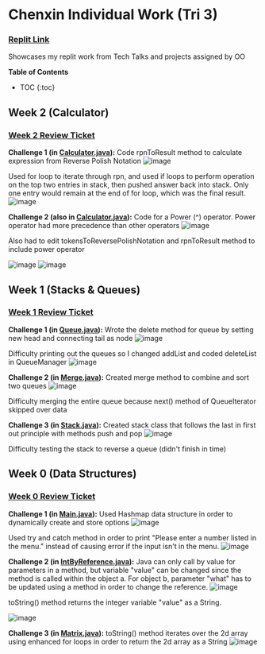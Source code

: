 # Chenxin Individual Work (Tri 3)

### [Replit Link](https://replit.com/@chenxinNi/Chenxin-Individual-Tri-3#Main.java)
Showcases my replit work from Tech Talks and projects assigned by OO

**Table of Contents**
* TOC
{:toc}

## Week 2 (Calculator)
### [Week 2 Review Ticket](https://github.com/dsblack0/stickers_for_charity/issues/31)
**Challenge 1 (in [Calculator.java](https://github.com/chenxin-chex/Chenxin-Individual-Tri-3/blob/main/Calculator.java)):** Code rpnToResult method to calculate expression from Reverse Polish Notation
![image](https://user-images.githubusercontent.com/55467785/159758977-cc09ea7e-4cae-46d9-b3b2-93063a072ec1.png)

Used for loop to iterate through rpn, and used if loops to perform operation on the top two entries in stack, then pushed answer back into stack. Only one entry would remain at the end of for loop, which was the final result.
![image](https://user-images.githubusercontent.com/55467785/159759356-a550a504-c3e9-4ed0-8c1c-c1b97b153ccc.png)

**Challenge 2 (also in [Calculator.java](https://github.com/chenxin-chex/Chenxin-Individual-Tri-3/blob/main/Calculator.java)):** Code for a Power (^) operator. Power operator had more precedence than other operators
![image](https://user-images.githubusercontent.com/55467785/159759616-504784fc-7ea4-4c40-ba7a-708fc45f1306.png)

Also had to edit tokensToReversePolishNotation and rpnToResult method to include power operator

![image](https://user-images.githubusercontent.com/55467785/159759889-1a74d637-7a70-46bd-a140-8d885de48e4b.png)
![image](https://user-images.githubusercontent.com/55467785/159759966-f5134614-72aa-479f-9654-83d4014e9848.png)



## Week 1 (Stacks & Queues)
### [Week 1 Review Ticket](https://github.com/dsblack0/stickers_for_charity/issues/25)
**Challenge 1 (in [Queue.java](https://github.com/chenxin-chex/Chenxin-Individual-Tri-3/blob/main/Queue.java)):** Wrote the delete method for queue by setting new head and connecting tail as node
![image](https://user-images.githubusercontent.com/55467785/159210357-d386662c-11a0-422a-8350-f6254b351abb.png)

Difficulty printing out the queues so I changed addList and coded deleteList in QueueManager
![image](https://user-images.githubusercontent.com/55467785/159210432-d663ba19-99bf-444e-8e99-8282b87164a4.png)

**Challenge 2 (in [Merge.java](https://github.com/chenxin-chex/Chenxin-Individual-Tri-3/blob/main/Merge.java)):** Created merge method to combine and sort two queues
![image](https://user-images.githubusercontent.com/55467785/159210541-bc82d51d-ffb7-4b70-bdc3-6e977023f36e.png)

Difficulty merging the entire queue because next() method of QueueIterator skipped over data

**Challenge 3 (in [Stack.java](https://github.com/chenxin-chex/Chenxin-Individual-Tri-3/blob/main/Stack.java)):** Created stack class that follows the last in first out principle with methods push and pop
![image](https://user-images.githubusercontent.com/55467785/159310977-d9a734b7-191a-4739-abbd-c4bc3ac9db84.png)

Difficulty testing the stack to reverse a queue (didn't finish in time)

## Week 0 (Data Structures)
### [Week 0 Review Ticket](https://github.com/dsblack0/stickers_for_charity/issues/7)
**Challenge 1 (in [Main.java](https://github.com/chenxin-chex/Chenxin-Individual-Tri-3/blob/main/Main.java)):** Used Hashmap data structure in order to dynamically create and store options
![image](https://user-images.githubusercontent.com/55467785/157779995-8f406ebd-3960-4d6b-9cdf-80e657933eb1.png)

Used try and catch method in order to print "Please enter a number listed in the menu." instead of causing error if the input isn't in the menu.
![image](https://user-images.githubusercontent.com/55467785/157780152-1a89eac2-dab1-4117-9f7e-3e978c610a05.png)


**Challenge 2 (in [IntByReference.java](https://github.com/chenxin-chex/Chenxin-Individual-Tri-3/blob/main/IntByReference.java)):** Java can only call by value for parameters in a method, but variable "value" can be changed since the method is called within the object a. For object b, parameter "what" has to be updated using a method in order to change the reference.
![image](https://user-images.githubusercontent.com/55467785/157780670-780ed04d-6741-4f2e-8564-3b29eabe281f.png)

toString() method returns the integer variable "value" as a String.

![image](https://user-images.githubusercontent.com/55467785/157780832-f088b41c-d207-473b-8071-6199aaf2c66c.png)


**Challenge 3 (in [Matrix.java](https://github.com/chenxin-chex/Chenxin-Individual-Tri-3/blob/main/Matrix.java)):** toString() method iterates over the 2d array using enhanced for loops in order to return the 2d array as a String
![image](https://user-images.githubusercontent.com/55467785/157781193-e37b078f-9e58-4958-926c-c1c7531a7b1a.png)
